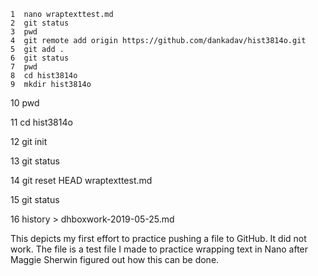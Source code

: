     1  nano wraptexttest.md
    2  git status
    3  pwd
    4  git remote add origin https://github.com/dankadav/hist3814o.git
    5  git add .
    6  git status
    7  pwd
    8  cd hist3814o
    9  mkdir hist3814o
   10  pwd
   
   11  cd hist3814o
   
   12  git init
   
   13  git status
   
   14  git reset HEAD wraptexttest.md
   
   15  git status
   
   16  history > dhboxwork-2019-05-25.md

This depicts my first effort to practice pushing a file to GitHub. It did not work. The file is a test file I made to practice wrapping text in Nano after Maggie Sherwin figured out how this can be done.
